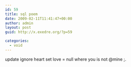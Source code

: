 ```yaml
---
id: 59
title: sql poem
date: 2009-02-11T11:41:47+00:00
author: admin
layout: post
guid: http://x.exedre.org/?p=59

categories:
  - void
---
```

update ignore heart set love = null where you is not @mine ;.
